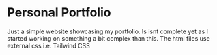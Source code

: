 # Personal Portfolio
Just a simple website showcasing my portfolio. Is isnt complete yet as I started working on something a bit complex than this. The html files use external css i.e. Tailwind CSS

